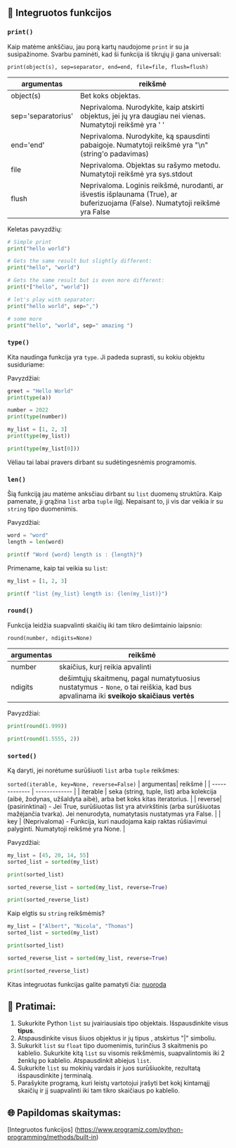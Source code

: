 ## 🐍 Integruotos funkcijos

### `print()`

Kaip matėme ankščiau, jau porą kartų naudojome `print` ir su ja susipažinome. Svarbu paminėti, kad ši funkcija iš tikrųjų ji gana universali:

`print(object(s), sep=separator, end=end, file=file, flush=flush)`

| argumentas| reikšmė |
| ------------- | ------------- |
| object(s) | Bet koks objektas. |
| sep='separatorius' | Neprivaloma. Nurodykite, kaip atskirti objektus, jei jų yra daugiau nei vienas. Numatytoji reikšmė yra ' '  |
| end='end' | Neprivaloma. Nurodykite, ką spausdinti pabaigoje. Numatytoji reikšmė yra "\n" (string'o padavimas) |
| file | Neprivaloma. Objektas su rašymo metodu. Numatytoji reikšmė yra sys.stdout |
| flush | Neprivaloma. Loginis reikšmė, nurodanti, ar išvestis išplaunama (True), ar buferizuojama (False). Numatytoji reikšmė yra False |

Keletas pavyzdžių:

```python
# Simple print
print("hello world")

# Gets the same result but slightly different:
print("hello", "world")

# Gets the same result but is even more different:
print(*["hello", "world"])

# let's play with separator:
print("hello world", sep=",")

# some more
print("hello", "world", sep=" amazing ")
```

### `type()`

Kita naudinga funkcija yra `type`. Ji padeda suprasti, su kokiu objektu susiduriame:


Pavyzdžiai:
```python
greet = "Hello World"
print(type(a))

number = 2022
print(type(number))

my_list = [1, 2, 3]
print(type(my_list))

print(type(my_list[0]))
```

Vėliau tai labai pravers dirbant su sudėtingesnėmis programomis.

### `len()`

Šią funkciją jau matėme anksčiau dirbant su `list` duomenų struktūra. Kaip pamenate, ji grąžina `list` arba `tuple` ilgį.
Nepaisant to, ji vis dar veikia ir su `string` tipo duomenimis. 

Pavyzdžiai:
```python
word = "word"
length = len(word)

print(f "Word {word} length is : {length}")
```

Primename, kaip tai veikia su `list`:

```python
my_list = [1, 2, 3]

print(f "list {my_list} length is: {len(my_list)}")
```

### `round()`

Funkcija leidžia suapvalinti skaičių iki tam tikro dešimtainio laipsnio:

`round(number, ndigits=None)`

| argumentas| reikšmė |
| ------------- | ------------- |
| number| skaičius, kurį reikia apvalinti |
| ndigits | dešimtųjų skaitmenų, pagal numatytuosius nustatymus - `None`, o tai reiškia, kad bus apvalinama iki **sveikojo skaičiaus vertės** |


Pavyzdžiai:

```python
print(round(1.999))

print(round(1.5555, 2))
```

### `sorted()`

Ką daryti, jei norėtume surūšiuoti `list` arba `tuple` reikšmes:

`sorted(iterable, key=None, reverse=False)`
| argumentas| reikšmė |
| ------------- | ------------- |
| iterable | seka (string, tuple, list) arba kolekcija (aibė, žodynas, užšaldyta aibė), arba bet koks kitas iteratorius.  |
| reverse| (pasirinktinai) - Jei True, surūšiuotas list yra atvirkštinis (arba surūšiuotas mažėjančia tvarka). Jei nenurodyta, numatytasis nustatymas yra False.  |
| key | (Neprivaloma) - Funkcija, kuri naudojama kaip raktas rūšiavimui palyginti. Numatytoji reikšmė yra None.  |


Pavyzdžiai:
```python
my_list = [45, 20, 14, 55]
sorted_list = sorted(my_list)

print(sorted_list)

sorted_reverse_list = sorted(my_list, reverse=True)

print(sorted_reverse_list)
```

Kaip elgtis su `string` reikšmėmis?

```python
my_list = ["Albert", "Nicola", "Thomas"]
sorted_list = sorted(my_list)

print(sorted_list)

sorted_reverse_list = sorted(my_list, reverse=True)

print(sorted_reverse_list)
```


Kitas integruotas funkcijas galite pamatyti čia: [nuoroda](https://docs.python.org/3/library/functions.html)

## 🧠 Pratimai:

1. Sukurkite Python `list` su įvairiausiais  tipo objektais. Išspausdinkite visus **tipus**. 
1. Atspausdinkite visus šiuos objektus ir jų tipus , atskirtus "|" simboliu.
1. Sukurkit `list` su `float` tipo duomenimis, turinčius 3 skaitmenis po kablelio. Sukurkite kitą `list` su visomis reikšmėmis, suapvalintomis iki 2 ženklų po kablelio. Atspausdinkit abiejus `list`.
1. Sukurkite `list` su mokinių vardais ir juos surūšiuokite, rezultatą išspausdinkite į terminalą.
1. Parašykite programą, kuri leistų vartotojui įrašyti bet kokį kintamąjį skaičių ir jį suapvalinti iki tam tikro skaičiaus po kablelio.


## 🌐 Papildomas skaitymas:
[Integruotos funkcijos] (https://www.programiz.com/python-programming/methods/built-in)
